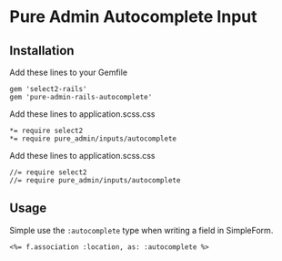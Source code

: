 # Pure Admin Autocomplete Input

## Installation

Add these lines to your Gemfile

```
gem 'select2-rails'
gem 'pure-admin-rails-autocomplete'
```

Add these lines to application.scss.css

```
*= require select2
*= require pure_admin/inputs/autocomplete
```

Add these lines to application.scss.css

```
//= require select2
//= require pure_admin/inputs/autocomplete
```

## Usage
Simple use the `:autocomplete` type when writing a field in SimpleForm.

```erb
<%= f.association :location, as: :autocomplete %>
```
